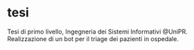 # tesi
Tesi di primo livello, Ingegneria dei Sistemi Informativi @UniPR. Realizzazione di un bot per il triage dei pazienti in ospedale.
